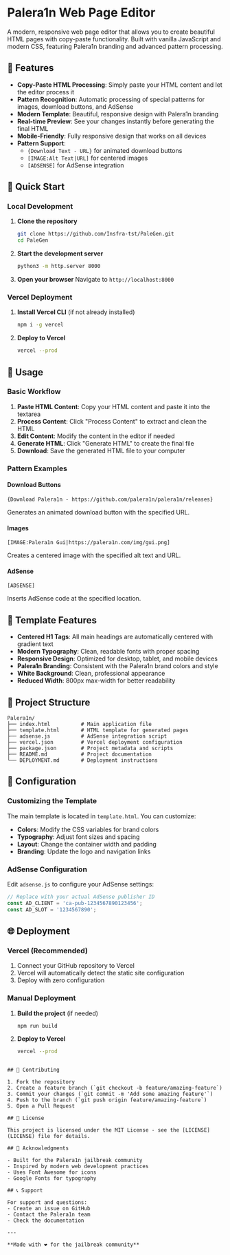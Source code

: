 # Palera1n Web Page Editor

A modern, responsive web page editor that allows you to create beautiful HTML pages with copy-paste functionality. Built with vanilla JavaScript and modern CSS, featuring Palera1n branding and advanced pattern processing.

## 🌟 Features

- **Copy-Paste HTML Processing**: Simply paste your HTML content and let the editor process it
- **Pattern Recognition**: Automatic processing of special patterns for images, download buttons, and AdSense
- **Modern Template**: Beautiful, responsive design with Palera1n branding
- **Real-time Preview**: See your changes instantly before generating the final HTML
- **Mobile-Friendly**: Fully responsive design that works on all devices
- **Pattern Support**:
  - `{Download Text - URL}` for animated download buttons
  - `[IMAGE:Alt Text|URL]` for centered images
  - `[ADSENSE]` for AdSense integration

## 🚀 Quick Start

### Local Development

1. **Clone the repository**
   ```bash
   git clone https://github.com/Insfra-tst/PaleGen.git
   cd PaleGen
   ```

2. **Start the development server**
   ```bash
   python3 -m http.server 8000
   ```

3. **Open your browser**
   Navigate to `http://localhost:8000`

### Vercel Deployment

1. **Install Vercel CLI** (if not already installed)
   ```bash
   npm i -g vercel
   ```

2. **Deploy to Vercel**
   ```bash
   vercel --prod
   ```

## 📝 Usage

### Basic Workflow

1. **Paste HTML Content**: Copy your HTML content and paste it into the textarea
2. **Process Content**: Click "Process Content" to extract and clean the HTML
3. **Edit Content**: Modify the content in the editor if needed
4. **Generate HTML**: Click "Generate HTML" to create the final file
5. **Download**: Save the generated HTML file to your computer

### Pattern Examples

#### Download Buttons
```
{Download Palera1n - https://github.com/palera1n/palera1n/releases}
```
Generates an animated download button with the specified URL.

#### Images
```
[IMAGE:Palera1n Gui|https://palera1n.com/img/gui.png]
```
Creates a centered image with the specified alt text and URL.

#### AdSense
```
[ADSENSE]
```
Inserts AdSense code at the specified location.

## 🎨 Template Features

- **Centered H1 Tags**: All main headings are automatically centered with gradient text
- **Modern Typography**: Clean, readable fonts with proper spacing
- **Responsive Design**: Optimized for desktop, tablet, and mobile devices
- **Palera1n Branding**: Consistent with the Palera1n brand colors and style
- **White Background**: Clean, professional appearance
- **Reduced Width**: 800px max-width for better readability

## 📁 Project Structure

```
Palera1n/
├── index.html          # Main application file
├── template.html       # HTML template for generated pages
├── adsense.js          # AdSense integration script
├── vercel.json         # Vercel deployment configuration
├── package.json        # Project metadata and scripts
├── README.md           # Project documentation
└── DEPLOYMENT.md       # Deployment instructions
```

## 🔧 Configuration

### Customizing the Template

The main template is located in `template.html`. You can customize:

- **Colors**: Modify the CSS variables for brand colors
- **Typography**: Adjust font sizes and spacing
- **Layout**: Change the container width and padding
- **Branding**: Update the logo and navigation links

### AdSense Configuration

Edit `adsense.js` to configure your AdSense settings:

```javascript
// Replace with your actual AdSense publisher ID
const AD_CLIENT = 'ca-pub-1234567890123456';
const AD_SLOT = '1234567890';
```

## 🌐 Deployment

### Vercel (Recommended)

1. Connect your GitHub repository to Vercel
2. Vercel will automatically detect the static site configuration
3. Deploy with zero configuration

### Manual Deployment

1. **Build the project** (if needed)
   ```bash
   npm run build
   ```

2. **Deploy to Vercel**
   ```bash
   vercel --prod
```

## 🤝 Contributing

1. Fork the repository
2. Create a feature branch (`git checkout -b feature/amazing-feature`)
3. Commit your changes (`git commit -m 'Add some amazing feature'`)
4. Push to the branch (`git push origin feature/amazing-feature`)
5. Open a Pull Request

## 📄 License

This project is licensed under the MIT License - see the [LICENSE](LICENSE) file for details.

## 🙏 Acknowledgments

- Built for the Palera1n jailbreak community
- Inspired by modern web development practices
- Uses Font Awesome for icons
- Google Fonts for typography

## 📞 Support

For support and questions:
- Create an issue on GitHub
- Contact the Palera1n team
- Check the documentation

---

**Made with ❤️ for the jailbreak community** 